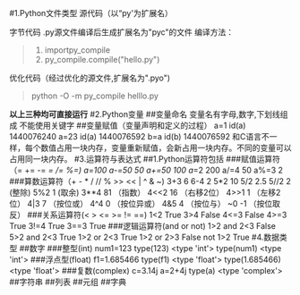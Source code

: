 #1.Python文件类型
源代码（以“py'为扩展名）

字节代码
.py源文件编译后生成扩展名为"pyc"的文件
编译方法：
> 1. importpy_compile
> 2. py_compile.compile("hello.py")

优化代码（经过优化的源文件,扩展名为".pyo")
> python -O -m py_compile helllo.py

**以上三种均可直接运行**
#2.Python变量
##变量命名
变量名有字母,数字,下划线组成
不能使用关键字
##变量赋值（变量声明和定义的过程）
    a=1
    id(a)	1440076240
	a=23
	id(a)	1440076592
	b=a
	id(b)	1440076592
和C语言不一样，每个数值占用一块内存，变量重新赋值，会新占用一块内存。不同的变量可以占用同一块内存。
#3.运算符与表达式 
##1.Python运算符包括
###赋值运算符（=  += -= *=  /= %=)
    a=100
    a-=50	50
    a+=50	100
    a*=2	200
    a/=4	50
    a%=3	2
###算数运算符（+ - * / // % >> << | ^ & ~)
     3+3	6
     6-4	2
     5*2	10
     5/2	2.5
     5//2	2	(整除)
     5%2	1	(取余)
	 3**4	81	（指数）
	 4<<2	16	（右移2位）
	 4>>1	1	（左移2位）
	 4|3	7	（按位或）
	 4^4	0	（按位异或）
	 4&5	4	（按位与）
	 ~0		-1	（按位取反）
###关系运算符(< > <= >= != ==)
	1<2		True
	3>4		False
	4<=3	False
	4>=3	True
	3!=4	True 
	3==3	True
###逻辑运算符(and or not)
	1>2 and 2<3		False
	5>2 and 2<3		True
	1>2 or 2<3		True
	1>2 or 2>3		False
	not 1>2			True
#4.数据类型
##数字
###整型(int)
	num1=123
	type(123)	<type 'int'>
	type(num1)	<type 'int'>
###浮点型(float)
	f1=1.685466
	type(f1)			<type 'float'>
	type(1.685466)		<type 'float'>
###复数(complex)
	c=3.14j
	a=2+4j
	type(a)		<type 'complex'>
##字符串
##列表
##元组
##字典